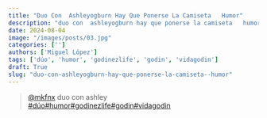 ```yaml
---
title: "Duo Con  Ashleyogburn Hay Que Ponerse La Camiseta   Humor"
description: "duo con  ashleyogburn hay que ponerse la camiseta   humor"
date: 2024-08-04
image: "/images/posts/03.jpg"
categories: ['']
authors: ['Miguel López']
tags: ['dúo', 'humor', 'godinezlife', 'godin', 'vidagodin']
draft: True
slug: "duo-con-ashleyogburn-hay-que-ponerse-la-camiseta--humor"
---
```


<blockquote class="tiktok-embed" cite="{https://www.tiktok.com/@mkfnx/video/7003163154414980358}" data-video-id="7003163154414980358" style="max-width: 605px;min-width: 325px;" > <section> <a target="_blank" title="@mkfnx" href="https://www.tiktok.com/@mkfnx?refer=embed">@mkfnx</a> duo con  ashley </section> <a title="dúo" target="_blank" href="https://www.tiktok.com/tag/dúo?refer=embed">#dúo</a><a title="humor" target="_blank" href="https://www.tiktok.com/tag/humor?refer=embed">#humor</a><a title="godinezlife" target="_blank" href="https://www.tiktok.com/tag/godinezlife?refer=embed">#godinezlife</a><a title="godin" target="_blank" href="https://www.tiktok.com/tag/godin?refer=embed">#godin</a><a title="vidagodin" target="_blank" href="https://www.tiktok.com/tag/vidagodin?refer=embed">#vidagodin</a> </blockquote> <script async src="https://www.tiktok.com/embed.js"></script>

